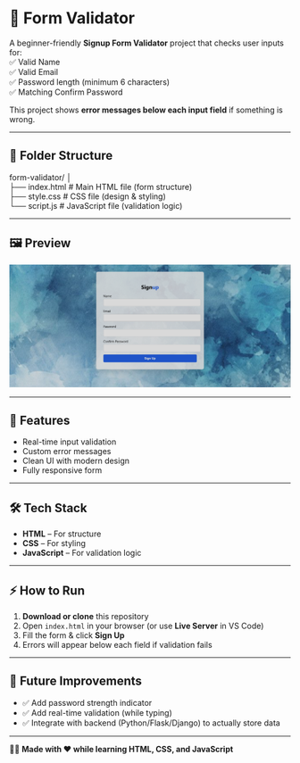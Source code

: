 # 📝 Form Validator  

A beginner-friendly **Signup Form Validator** project that checks user inputs for:  
✅ Valid Name  
✅ Valid Email  
✅ Password length (minimum 6 characters)  
✅ Matching Confirm Password  

This project shows **error messages below each input field** if something is wrong.  

---

## 📂 Folder Structure  

form-validator/
│<br>
├── index.html # Main HTML file (form structure)<br>
├── style.css # CSS file (design & styling)<br>
└── script.js # JavaScript file (validation logic)


---

## 🖼️ Preview  

![Form Validator Demo](image/SS_FORM.png)

---

## 🚀 Features  

- Real-time input validation  
- Custom error messages  
- Clean UI with modern design  
- Fully responsive form  

---

## 🛠️ Tech Stack  

- **HTML** – For structure  
- **CSS** – For styling  
- **JavaScript** – For validation logic  

---

## ⚡ How to Run  

1. **Download or clone** this repository  
2. Open `index.html` in your browser (or use **Live Server** in VS Code)  
3. Fill the form & click **Sign Up**  
4. Errors will appear below each field if validation fails  

---

## 🎯 Future Improvements  

- ✅ Add password strength indicator  
- ✅ Add real-time validation (while typing)  
- ✅ Integrate with backend (Python/Flask/Django) to actually store data  

---

👨‍💻 **Made with ❤️ while learning HTML, CSS, and JavaScript**
